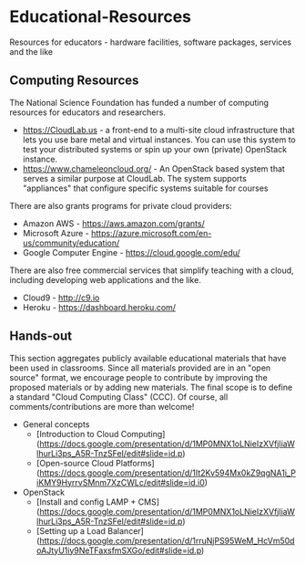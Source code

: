 # Educational-Resources
Resources for educators - hardware facilities, software packages, services and the like

## Computing Resources

The National Science Foundation has funded a number of computing resources for educators and researchers.
* https://CloudLab.us - a front-end to a multi-site cloud infrastructure that lets you use bare metal and virtual instances. You can use this system to test your distributed systems or spin up your own (private) OpenStack instance.
* https://www.chameleoncloud.org/ - An OpenStack based system that serves a similar purpose at CloudLab. The system supports "appliances" that configure specific systems suitable for courses

There are also grants programs for private cloud providers:
* Amazon AWS - https://aws.amazon.com/grants/
* Microsoft Azure - https://azure.microsoft.com/en-us/community/education/
* Google Computer Engine - https://cloud.google.com/edu/

There are also free commercial services that simplify teaching with a cloud, including developing web applications and the like.
* Cloud9 - http://c9.io
* Heroku - https://dashboard.heroku.com/

## Hands-out 
This section aggregates publicly available educational materials that have been used in classrooms. Since all materials provided are in an "open source" format, we encourage people to contribute by improving the proposed materials or by adding new materials. The final scope is to define a standard "Cloud Computing Class" (CCC). Of course, all comments/contributions are more than welcome!

* General concepts
  * [Introduction to Cloud Computing] (https://docs.google.com/presentation/d/1MP0MNX1oLNieIzXVfjliaWlhurLi3ps_A5R-TnzSFeI/edit#slide=id.p)
  * [Open-source Cloud Platforms] (https://docs.google.com/presentation/d/1It2Kv594Mx0kZ9qgNA1i_PiKMY9HyrrvSMnm7XzCWLc/edit#slide=id.i0)  
* OpenStack
  * [Install and config LAMP + CMS] (https://docs.google.com/presentation/d/1MP0MNX1oLNieIzXVfjliaWlhurLi3ps_A5R-TnzSFeI/edit#slide=id.p) 
  * [Setting up a Load Balancer] (https://docs.google.com/presentation/d/1rruNjPS95WeM_HcVm50doAJtyU1iy9NeTFaxsfmSXGo/edit#slide=id.p)
